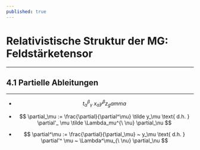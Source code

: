 ```yaml
---
published: true
---
```

# Relativistische Struktur der MG: Feldstärketensor

---

## 4.1 Partielle Ableitungen

---

- $$ t_\alpha^\beta_\gamma ~ x_\alpha y^\beta z_gamma $$

- $$ \partial_\mu := \frac{\partial}{\partial^\mu} \tilde y_\mu \text{ d.h. } \partial'_ \mu \tilde \Lambda_mu^{\ \nu} \partial_\nu $$


- $$ \partial^\mu := \frac{\partial}{\partial_\mu} ~ y_\mu \text{ d.h. } \partial'^ \mu ~ \Lambda^\mu_{\ \nu} \partial_\nu $$